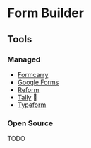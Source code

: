 # Form Builder

<!--
https://github.com/TypeflowAI/typeflowai?tab=readme-ov-file
-->

## Tools

### Managed

- [Formcarry](https://formcarry.com)
- [Google Forms](https://docs.google.com/forms)
- [Reform](https://reform.app)
- [Tally](/tally.md) 🌟
- [Typeform](https://typeform.com)

### Open Source

<!--
https://github.com/jhumanj/opnform | https://opnform.com

https://github.com/Kliton/yt_pageform
https://github.com/alibaba/formily
https://github.com/formzillion/formzillion.com
https://github.com/tutim-io/tutim
-->

TODO
